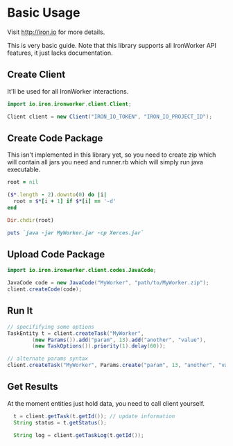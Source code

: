 # Basic Usage

Visit http://iron.io for more details.

This is very basic guide. Note that this library supports all IronWorker API features, it just lacks documentation. 

## Create Client

It'll be used for all IronWorker interactions.

```java
import io.iron.ironworker.client.Client;

Client client = new Client("IRON_IO_TOKEN", "IRON_IO_PROJECT_ID");
```

## Create Code Package

This isn't implemented in this library yet, so you need to create zip which will contain all jars you need and runner.rb which will simply run java executable.

```ruby
root = nil

($*.length - 2).downto(0) do |i|
  root = $*[i + 1] if $*[i] == '-d'
end

Dir.chdir(root)

puts `java -jar MyWorker.jar -cp Xerces.jar`

```

## Upload Code Package

```java
import io.iron.ironworker.client.codes.JavaCode;

JavaCode code = new JavaCode("MyWorker", "path/to/MyWorker.zip");
client.createCode(code);
```

## Run It

```java
// specififying some options
TaskEntity t = client.createTask("MyWorker",
        (new Params()).add("param", 13).add("another", "value"),
        (new TaskOptions()).priority(1).delay(60));

// alternate params syntax
client.createTask("MyWorker", Params.create("param", 13, "another", "value"));
```

## Get Results

At the moment entities just hold data, you need to call client yourself.

```java
  t = client.getTask(t.getId()); // update information
  String status = t.getStatus();

  String log = client.getTaskLog(t.getId()); 
```
